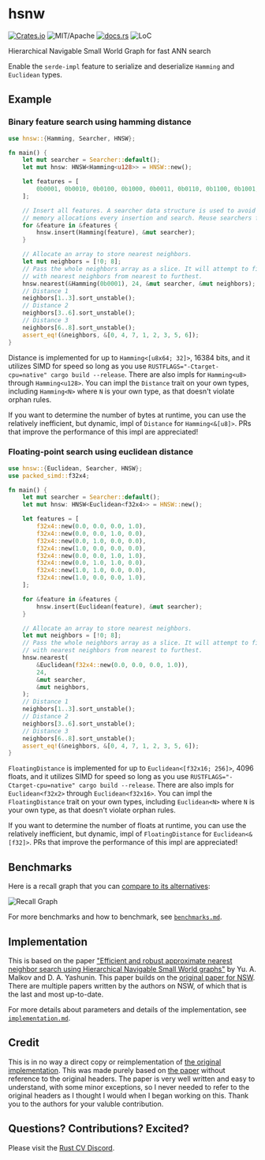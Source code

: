# hsnw


[![Crates.io][ci]][cl] ![MIT/Apache][li] [![docs.rs][di]][dl] ![LoC][lo]

[ci]: https://img.shields.io/crates/v/hnsw.svg
[cl]: https://crates.io/crates/hnsw/

[li]: https://img.shields.io/crates/l/specs.svg?maxAge=2592000

[di]: https://docs.rs/hnsw/badge.svg
[dl]: https://docs.rs/hnsw/

[lo]: https://tokei.rs/b1/github/rust-cv/hnsw?category=code

Hierarchical Navigable Small World Graph for fast ANN search

Enable the `serde-impl` feature to serialize and deserialize `Hamming` and `Euclidean` types.

## Example

### Binary feature search using hamming distance

```rust
use hnsw::{Hamming, Searcher, HNSW};

fn main() {
    let mut searcher = Searcher::default();
    let mut hnsw: HNSW<Hamming<u128>> = HNSW::new();

    let features = [
        0b0001, 0b0010, 0b0100, 0b1000, 0b0011, 0b0110, 0b1100, 0b1001,
    ];

    // Insert all features. A searcher data structure is used to avoid performing
    // memory allocations every insertion and search. Reuse searchers for speed.
    for &feature in &features {
        hnsw.insert(Hamming(feature), &mut searcher);
    }

    // Allocate an array to store nearest neighbors.
    let mut neighbors = [!0; 8];
    // Pass the whole neighbors array as a slice. It will attempt to fill the whole array
    // with nearest neighbors from nearest to furthest.
    hnsw.nearest(&Hamming(0b0001), 24, &mut searcher, &mut neighbors);
    // Distance 1
    neighbors[1..3].sort_unstable();
    // Distance 2
    neighbors[3..6].sort_unstable();
    // Distance 3
    neighbors[6..8].sort_unstable();
    assert_eq!(&neighbors, &[0, 4, 7, 1, 2, 3, 5, 6]);
}
```

Distance is implemented for up to `Hamming<[u8x64; 32]>`, 16384 bits, and it utilizes SIMD for speed so
long as you use `RUSTFLAGS="-Ctarget-cpu=native" cargo build --release`. There are also impls
for `Hamming<u8>` through `Hamming<u128>`. You can impl the `Distance` trait on your own types,
including `Hamming<N>` where `N` is your own type, as that doesn't violate orphan rules.

If you want to determine the number of bytes at runtime, you can use the relatively inefficient, but
dynamic, impl of `Distance` for `Hamming<&[u8]>`. PRs that improve the performance of this impl are
appreciated!

### Floating-point search using euclidean distance

```rust
use hnsw::{Euclidean, Searcher, HNSW};
use packed_simd::f32x4;

fn main() {
    let mut searcher = Searcher::default();
    let mut hnsw: HNSW<Euclidean<f32x4>> = HNSW::new();

    let features = [
        f32x4::new(0.0, 0.0, 0.0, 1.0),
        f32x4::new(0.0, 0.0, 1.0, 0.0),
        f32x4::new(0.0, 1.0, 0.0, 0.0),
        f32x4::new(1.0, 0.0, 0.0, 0.0),
        f32x4::new(0.0, 0.0, 1.0, 1.0),
        f32x4::new(0.0, 1.0, 1.0, 0.0),
        f32x4::new(1.0, 1.0, 0.0, 0.0),
        f32x4::new(1.0, 0.0, 0.0, 1.0),
    ];

    for &feature in &features {
        hnsw.insert(Euclidean(feature), &mut searcher);
    }

    // Allocate an array to store nearest neighbors.
    let mut neighbors = [!0; 8];
    // Pass the whole neighbors array as a slice. It will attempt to fill the whole array
    // with nearest neighbors from nearest to furthest.
    hnsw.nearest(
        &Euclidean(f32x4::new(0.0, 0.0, 0.0, 1.0)),
        24,
        &mut searcher,
        &mut neighbors,
    );
    // Distance 1
    neighbors[1..3].sort_unstable();
    // Distance 2
    neighbors[3..6].sort_unstable();
    // Distance 3
    neighbors[6..8].sort_unstable();
    assert_eq!(&neighbors, &[0, 4, 7, 1, 2, 3, 5, 6]);
}
```

`FloatingDistance` is implemented for up to `Euclidean<[f32x16; 256]>`, 4096 floats, and it utilizes
SIMD for speed so long as you use `RUSTFLAGS="-Ctarget-cpu=native" cargo build --release`. There are
also impls for `Euclidean<f32x2>` through `Euclidean<f32x16>`. You can impl the `FloatingDistance` trait
on your own types, including `Euclidean<N>` where `N` is your own type, as that doesn't violate orphan rules.

If you want to determine the number of floats at runtime, you can use the relatively inefficient, but
dynamic, impl of `FloatingDistance` for `Euclidean<&[f32]>`. PRs that improve the performance of this impl
are appreciated!

## Benchmarks

Here is a recall graph that you can [compare to its alternatives](http://ann-benchmarks.com/sift-256-hamming_10_hamming.html):

![Recall Graph](http://vadixidav.github.io/hnsw/839611966a1550d5cba599c78002ee68311e4c37/nn10_256bit_10000_m24.svg)

For more benchmarks and how to benchmark, see [`benchmarks.md`](./benchmarks.md).

## Implementation

This is based on the paper ["Efficient and robust approximate nearest neighbor search using Hierarchical Navigable Small World graphs"](https://arxiv.org/pdf/1603.09320.pdf) by Yu. A. Malkov and D. A. Yashunin. This paper builds on the [original paper for NSW](http://www.iiis.org/CDs2011/CD2011IDI/ICTA_2011/PapersPdf/CT175ON.pdf). There are multiple papers written by the authors on NSW, of which that is the last and most up-to-date.

For more details about parameters and details of the implementation, see [`implementation.md`](./implementation.md).

## Credit

This is in no way a direct copy or reimplementation of [the original implementation](https://github.com/nmslib/hnswlib/blob/master/hnswlib/hnswalg.h). This was made purely based on [the paper](https://arxiv.org/pdf/1603.09320.pdf) without reference to the original headers. The paper is very well written and easy to understand, with some minor exceptions, so I never needed to refer to the original headers as I thought I would when I began working on this. Thank you to the authors for your valuble contribution.

## Questions? Contributions? Excited?

Please visit the [Rust CV Discord](https://discord.gg/d32jaam).

